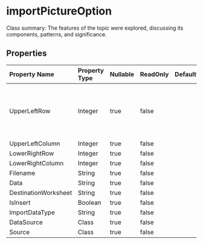 # **importPictureOption**

Class summary: The features of the topic were explored, discussing its components, patterns, and significance. 

## **Properties**

| Property Name | Property Type | Nullable |  ReadOnly | DefaultValue | Description | 
| :- | :- | :- |:- |  :- | :- |
|UpperLeftRow|Integer|true|false |  |A property "UpperLeftRow" of type integer with a public getter and setter is defined.|
|UpperLeftColumn|Integer|true|false |  ||
|LowerRightRow|Integer|true|false |  ||
|LowerRightColumn|Integer|true|false |  ||
|Filename|String|true|false |  ||
|Data|String|true|false |  |base64|
|DestinationWorksheet|String|true|false |  ||
|IsInsert|Boolean|true|false |  ||
|ImportDataType|String|true|false |  ||
|DataSource|Class|true|false |  ||
|Source|Class|true|false |  ||

